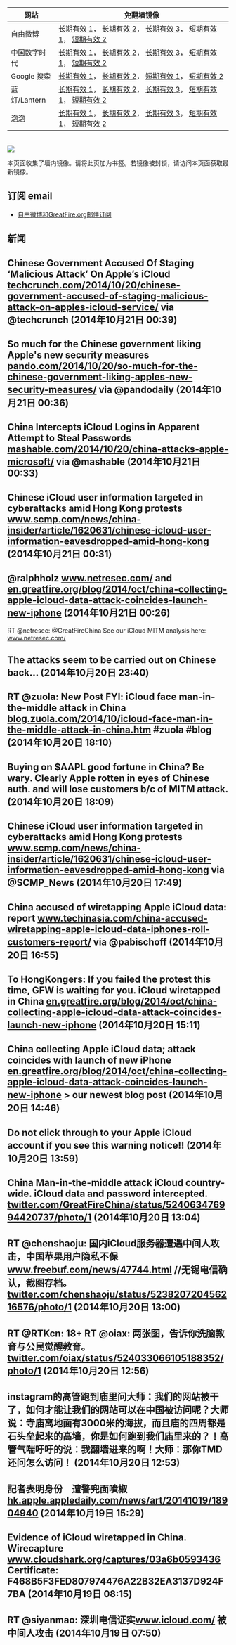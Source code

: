 <table>
    <thead>
        <tr>
            <th>网站</th>
            <th>免翻墙镜像</th>
        </tr>
    </thead>
    <tbody>    
        <tr>
            <td>自由微博</td>
            <td>            
                <a href="https://secure.footprint.net/pingfan/fw" target="_BLANK">长期有效 1</a>，            
                <a href="https://edgecastcdn.net/00107ED/freeweibo/" target="_BLANK">长期有效 2</a>，            
                <a href="https://objects.dreamhost.com/freeweibo/index.html" target="_BLANK">长期有效 3</a>，            
                <a href="https://fw3.azurewebsites.net" target="_BLANK">短期有效 1</a>，            
                <a href="https://d2fstso2jh4dhr.cloudfront.net" target="_BLANK">短期有效 2</a>
            </td>
        </tr>    
        <tr>
            <td>中国数字时代</td>
            <td>            
                <a href="https://secure.footprint.net/pingfan/cdt" target="_BLANK">长期有效 1</a>，            
                <a href="https://edgecastcdn.net/00107ED/cdt/" target="_BLANK">长期有效 2</a>，            
                <a href="https://objects.dreamhost.com/cdt/index.html" target="_BLANK">长期有效 3</a>，            
                <a href="https://770b3.azurewebsites.net" target="_BLANK">短期有效 1</a>，            
                <a href="https://dazdu2iuzl72b.cloudfront.net" target="_BLANK">短期有效 2</a>
            </td>
        </tr>    
        <tr>
            <td>Google 搜索</td>
            <td>            
                <a href="https://edgecastcdn.net/00107ED/g/" target="_BLANK">长期有效 1</a>，            
                <a href="https://objects.dreamhost.com/goo/index.html" target="_BLANK">长期有效 2</a>，            
                <a href="https://865ba.azurewebsites.net" target="_BLANK">短期有效 1</a>，            
                <a href="https://d3vv89cvqbrqlq.cloudfront.net" target="_BLANK">短期有效 2</a>
            </td>
        </tr>    
        <tr>
            <td>蓝灯/Lantern</td>
            <td>            
                <a href="https://secure.footprint.net/pingfan/lantern" target="_BLANK">长期有效 1</a>，            
                <a href="https://edgecastcdn.net/00107ED/lantern/" target="_BLANK">长期有效 2</a>，            
                <a href="https://objects.dreamhost.com/lantern/index.html" target="_BLANK">长期有效 3</a>，            
                <a href="https://c7511.azurewebsites.net" target="_BLANK">短期有效 1</a>，            
                <a href="https://dx1djqjpnvurw.cloudfront.net" target="_BLANK">短期有效 2</a>
            </td>
        </tr>    
        <tr>
            <td>泡泡</td>
            <td>            
                <a href="https://secure.footprint.net/pingfan/paopao" target="_BLANK">长期有效 1</a>，            
                <a href="https://edgecastcdn.net/00107ED/paopao/" target="_BLANK">长期有效 2</a>，            
                <a href="https://objects.dreamhost.com/paopao/index.html" target="_BLANK">长期有效 3</a>，            
                <a href="https://paopao2.azurewebsites.net" target="_BLANK">短期有效 1</a>，            
                <a href="https://d19ysv8o6fv16v.cloudfront.net" target="_BLANK">短期有效 2</a>
            </td>
        </tr>
    </tbody>
</table>
<br/>
<img src="https://raw.githubusercontent.com/greatfire/z/master/logos.gif" />

本页面收集了墙内镜像。请将此页加为书签。若镜像被封锁，请访问本页面获取最新镜像。

## 订阅 email
* <a href="https://b.us7.list-manage.com/subscribe?u=854fca58782082e0cbdf204a0&id=c78949b93c">自由微博和GreatFire.org邮件订阅</a>
    
## 新闻
Chinese Government Accused Of Staging ‘Malicious Attack’ On Apple’s iCloud <a href="http://techcrunch.com/2014/10/20/chinese-government-accused-of-staging-malicious-attack-on-apples-icloud-service/" target="_BLANK">techcrunch.com/2014/10/20/chinese-government-accused-of-staging-malicious-attack-on-apples-icloud-service/</a> via @techcrunch (2014年10月21日 00:39)
 ---
So much for the Chinese government liking Apple's new security measures <a href="http://pando.com/2014/10/20/so-much-for-the-chinese-government-liking-apples-new-security-measures/" target="_BLANK">pando.com/2014/10/20/so-much-for-the-chinese-government-liking-apples-new-security-measures/</a> via @pandodaily (2014年10月21日 00:36)
 ---
China Intercepts iCloud Logins in Apparent Attempt to Steal Passwords <a href="http://mashable.com/2014/10/20/china-attacks-apple-microsoft/#:eyJzIjoidCIsImkiOiJfMDU3NG5oMG41M2ZqeDN0aCJ9" target="_BLANK">mashable.com/2014/10/20/china-attacks-apple-microsoft/</a> via @mashable (2014年10月21日 00:33)
 ---
Chinese iCloud user information targeted in cyberattacks amid Hong Kong protests <a href="http://www.scmp.com/news/china-insider/article/1620631/chinese-icloud-user-information-eavesdropped-amid-hong-kong" target="_BLANK">www.scmp.com/news/china-insider/article/1620631/chinese-icloud-user-information-eavesdropped-amid-hong-kong</a> (2014年10月21日 00:31)
 ---
@ralphholz <a href="http://www.netresec.com/?page=Blog&month=2014-10&post=Chinese-MITM-Attack-on-iCloud" target="_BLANK">www.netresec.com/</a> and <a href="https://en.greatfire.org/blog/2014/oct/china-collecting-apple-icloud-data-attack-coincides-launch-new-iphone" target="_BLANK">en.greatfire.org/blog/2014/oct/china-collecting-apple-icloud-data-attack-coincides-launch-new-iphone</a> (2014年10月21日 00:26)
 ---
RT @netresec: @GreatFireChina See our iCloud MITM analysis here:
<a href="http://www.netresec.com/?page=Blog&month=2014-10&post=Chinese-MITM-Attack-on-iCloud" target="_BLANK">www.netresec.com/</a>

The attacks seem to be carried out on Chinese back… (2014年10月20日 23:40)
 ---
RT @zuola: New Post FYI: iCloud face man-in-the-middle attack in China <a href="http://blog.zuola.com/2014/10/icloud-face-man-in-the-middle-attack-in-china.htm?utm_source=twitterfeed&utm_medium=twitter" target="_BLANK">blog.zuola.com/2014/10/icloud-face-man-in-the-middle-attack-in-china.htm</a> #zuola #blog (2014年10月20日 18:10)
 ---
Buying on $AAPL good fortune in China? Be wary. Clearly Apple rotten in eyes of Chinese auth. and will lose customers b/c of MITM attack. (2014年10月20日 18:09)
 ---
Chinese iCloud user information targeted in cyberattacks amid Hong Kong protests <a href="http://www.scmp.com/news/china-insider/article/1620631/chinese-icloud-user-information-eavesdropped-amid-hong-kong" target="_BLANK">www.scmp.com/news/china-insider/article/1620631/chinese-icloud-user-information-eavesdropped-amid-hong-kong</a> via @SCMP_News (2014年10月20日 17:49)
 ---
China accused of wiretapping Apple iCloud data: report <a href="https://www.techinasia.com/china-accused-wiretapping-apple-icloud-data-iphones-roll-customers-report/" target="_BLANK">www.techinasia.com/china-accused-wiretapping-apple-icloud-data-iphones-roll-customers-report/</a> via @pabischoff (2014年10月20日 16:55)
 ---
To HongKongers: If you failed the protest this time, GFW is waiting for you. iCloud wiretapped in China <a href="https://en.greatfire.org/blog/2014/oct/china-collecting-apple-icloud-data-attack-coincides-launch-new-iphone" target="_BLANK">en.greatfire.org/blog/2014/oct/china-collecting-apple-icloud-data-attack-coincides-launch-new-iphone</a> (2014年10月20日 15:11)
 ---
China collecting Apple iCloud data; attack coincides with launch of new iPhone <a href="https://en.greatfire.org/blog/2014/oct/china-collecting-apple-icloud-data-attack-coincides-launch-new-iphone" target="_BLANK">en.greatfire.org/blog/2014/oct/china-collecting-apple-icloud-data-attack-coincides-launch-new-iphone</a> &gt; our newest blog post (2014年10月20日 14:46)
 ---
Do not click through to your Apple iCloud account if you see this warning notice!! (2014年10月20日 13:59)
 ---
China Man-in-the-middle attack iCloud country-wide. iCloud data and password intercepted. <a href="https://twitter.com/GreatFireChina/status/524063476994420737/photo/1" target="_BLANK">twitter.com/GreatFireChina/status/524063476994420737/photo/1</a> (2014年10月20日 13:04)
 ---
RT @chenshaoju: 国内iCloud服务器遭遇中间人攻击，中国苹果用户隐私不保 <a href="http://www.freebuf.com/news/47744.html?utm_content=buffer64578&utm_medium=social&utm_source=twitter.com&utm_campaign=buffer" target="_BLANK">www.freebuf.com/news/47744.html</a> //无锡电信确认，截图存档。 <a href="https://twitter.com/chenshaoju/status/523820720456216576/photo/1" target="_BLANK">twitter.com/chenshaoju/status/523820720456216576/photo/1</a> (2014年10月20日 13:00)
 ---
RT @RTKcn: 18+ RT @oiax: 两张图，告诉你洗脑教育与公民觉醒教育。 <a href="https://twitter.com/oiax/status/524033066105188352/photo/1" target="_BLANK">twitter.com/oiax/status/524033066105188352/photo/1</a> (2014年10月20日 12:56)
 ---
instagram的高管跑到庙里问大师：我们的网站被干了，如何才能让我们的网站可以在中国被访问呢？大师说：寺庙离地面有3000米的海拔，而且庙的四周都是石头垒起来的高墙，你是如何跑到我们庙里来的？！高管气喘吁吁的说：我翻墙进来的啊！大师：那你TMD还问怎么访问！ (2014年10月20日 12:53)
 ---
記者表明身份　遭警兜面噴椒  <a href="http://hk.apple.appledaily.com/news/art/20141019/18904940" target="_BLANK">hk.apple.appledaily.com/news/art/20141019/18904940</a> (2014年10月19日 15:29)
 ---
Evidence of iCloud wiretapped in China. Wirecapture <a href="https://www.cloudshark.org/captures/03a6b0593436" target="_BLANK">www.cloudshark.org/captures/03a6b0593436</a> Certificate: F468B5F3FED807974476A22B32EA3137D924F7BA (2014年10月19日 08:15)
 ---
RT @siyanmao: 深圳电信证实<a href="https://www.icloud.com/" target="_BLANK">www.icloud.com/</a> 被中间人攻击 (2014年10月19日 07:50)
 ---
